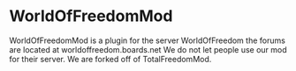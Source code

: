 # WorldOfFreedomMod #

WorldOfFreedomMod is a plugin for the server WorldOfFreedom the forums are located at worldoffreedom.boards.net We do not let people use our mod for their server. We are forked off of TotalFreedomMod.